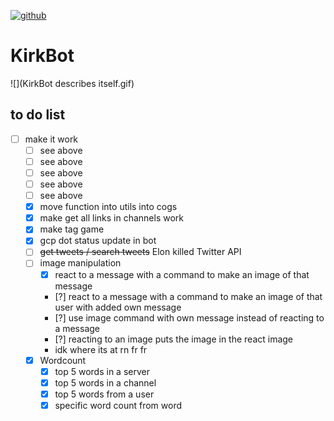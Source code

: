 [![github](https://img.shields.io/github/stars/freeCodeCamp/freeCodeCamp.svg)]()

# KirkBot
![](KirkBot describes itself.gif)

## to do list
- [ ] make it work
    - [ ] see above
    - [ ] see above
    - [ ] see above
    - [ ] see above
    - [ ] see above
    - [x] move function into utils into cogs
    - [x] make get all links in channels work
    - [x] make tag game
    - [x] gcp dot status update in bot
    - [ ] ~~get tweets / search tweets~~ Elon killed Twitter API
    - [ ] image manipulation
        - [x] react to a message with a command to make an image of that message
        - [?] react to a message with a command to make an image of that user with added own message
        - [?] use image command with own message instead of reacting to a message
        - [?] reacting to an image puts the image in the react image
        - idk where its at rn fr fr
    - [x] Wordcount
        - [x] top 5 words in a server
        - [x] top 5 words in a channel
        - [x] top 5 words from a user
        - [x] specific word count from word